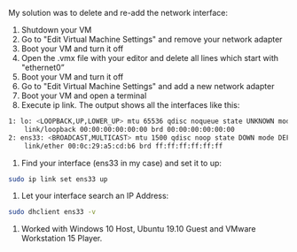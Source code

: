 My solution was to delete and re-add the network interface:

1. Shutdown your VM
2. Go to "Edit Virtual Machine Settings" and remove your network adapter
3. Boot your VM and turn it off
4. Open the .vmx file with your editor and delete all lines which start with "ethernet0”
5. Boot your VM and turn it off
6. Go to "Edit Virtual Machine Settings" and add a new network adapter
7. Boot your VM and open a terminal
8. Execute ip link. The output shows all the interfaces like this:

```bash
1: lo: <LOOPBACK,UP,LOWER_UP> mtu 65536 qdisc noqueue state UNKNOWN mode DEFAULT group default qlen 1000
    link/loopback 00:00:00:00:00:00 brd 00:00:00:00:00:00
2: ens33: <BROADCAST,MULTICAST> mtu 1500 qdisc noop state DOWN mode DEFAULT group default qlen 1000
    link/ether 00:0c:29:a5:cd:b6 brd ff:ff:ff:ff:ff:ff
```

1. Find your interface (ens33 in my case) and set it to up:

```bash
sudo ip link set ens33 up
```

1. Let your interface search an IP Address:

```bash
sudo dhclient ens33 -v
```

1. Worked with Windows 10 Host, Ubuntu 19.10 Guest and VMware Workstation 15 Player.

